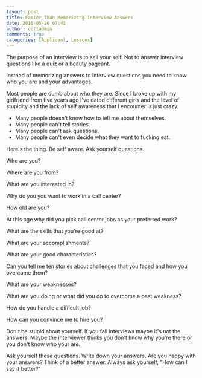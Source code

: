 ```yaml
---
layout: post
title: Easier Than Memorizing Interview Answers
date: 2016-05-26 07:41
author: ccttadmin
comments: true
categories: [Applicant, Lessons]
---
```

The purpose of an interview is to sell your self. Not to answer interview questions like a quiz or a beauty pageant.

Instead of memorizing answers to interview questions you need to know who you are and your advantages.

Most people are dumb about who they are. Since I broke up with my girlfriend from five years ago I've dated different girls and the level of stupidity and the lack of self awareness that I encounter is just crazy.

<ul>
    <li>Many people doesn't know how to tell me about themselves.</li>
    <li>Many people can't tell stories.</li>
    <li>Many people can't ask questions.</li>
    <li>Many people can't even decide what they want to fucking eat.</li>
</ul>

Here's the thing. Be self aware. Ask yourself questions.

Who are you?

Where are you from?

What are you interested in?

Why do you you want to work in a call center?

How old are you?

At this age why did you pick call center jobs as your preferred work?

What are the skills that you're good at?

What are your accomplishments?

What are your good characteristics?

Can you tell me ten stories about challenges that you faced and how you overcame them?

What are your weaknesses?

What are you doing or what did you do to overcome a past weakness?

How do you handle a difficult job?

How can you convince me to hire you?

Don't be stupid about yourself. If you fail interviews maybe it's not the answers. Maybe the interviewer thinks you don't know why you're there or you don't know who your are.

Ask yourself these questions. Write down your answers. Are you happy with your answers? Think of a better answer. Always ask yourself, "How can I say it better?"
